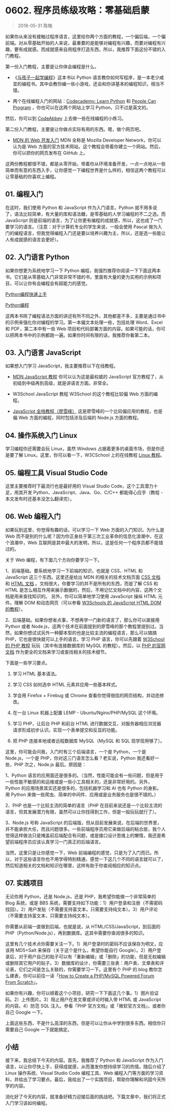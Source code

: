 # 0602. 程序员练级攻略：零基础启蒙
> 2018-05-31 陈皓

如果你从来没有接触过程序语言，这里给你两个方面的教程，一个偏后端，一个偏前端。对从零基础开始的人来说，最重要的是能够对编程有兴趣，而要对编程有兴趣，要有成就感。而成就感来自用程序打造东西，所以，我推荐下面这份不错的入门教程。

第一份入门教程，主要是让你体会编程是什么。

- 《[与孩子一起学编程](https://book.douban.com/subject/5338024/)》这本书以 Python 语言教你如何写程序，是一本老少咸宜的编程书。其中会教你编一些小游戏，还会和你讲基本的编程知识，相当不错。

- 两个在线编程入门的网站：[Codecademy: Learn Python](https://www.codecademy.com/catalog/subject/all) 和 [People Can Program](https://blackbird.school/) ，你也可以在这两个网站上学习 Python，只不过是英文的。

然后，你可以到 [CodeAbbey](http://www.codeabbey.com/index/task_list) 上去做一些在线编程的小练习。

第二份入门教程，主要是让你做点实际有用的东西。嗯，做个网页吧。

- [MDN 的 Web 开发入门](https://developer.mozilla.org/zh-CN/docs/Learn/Getting_started_with_the_web) MDN 全称是 Mozilla Developer Network，你可以认为是 Web 方面的官方技术网站。这个教程会带着你建立一个网站。然后，你可以把你的网页发布在 GitHub 上。

这两份教程都很不错，都是从零开始，带着你从环境准备开发，一点一点地从一些简单而有意的东西入手，让你感觉一下编程世界是什么样的，相信这两个教程可以让零基础的你喜欢上编程。

## 01. 编程入门

在这时，我们使用 Python 和 JavaScript 作为入门语言。Python 就不用多说了，语法比较简单，有大量的库和语法糖，是零基础的人学习编程的不二之选。而 JavaScript 则是前端的语言，为了让你更有编程的成就感，所以，这也成了一门要学习的语言。（注意：对于计算机专业的学生来说，一般会使用 Pascal 做为入门的编程语言，但我觉得编程入门还是要以培养兴趣为主，所以，还是选一些能让人有成就感的语言会更好）。

## 02. 入门语言 Python

如果你想更为系统地学习一下 Python 编程，我强烈推荐你阅读一下下面这两本书。它们是从零基础入门非常非常不错的书，里面有大量的更为实用的示例和项目，可以让你有会编程会有超能力的感觉。

[Python编程快速上手](https://book.douban.com/subject/26836700/)

[Python编程](https://book.douban.com/subject/26829016/)

这两本书除了编程语法方面的讲述有所不同之外，其他都差不多，主要是通过书中的示例来强化你对编程的学习。第一本偏文本处理一些，包括处理 Word、Excel 和 PDF，第二本中有一些 Web 项目和代码部署方面的内容。如果可能的话，你可以把两本书中的示例都跑一遍。如果你时间有限的话，我推荐你看第二本。

## 03. 入门语言 JavaScript

如果想入门学习 JavaScript，我主要推荐以下在线教程。

- [MDN JavaScript 教程](https://developer.mozilla.org/zh-CN/docs/Web/JavaScript) 你可以认为这是最权威的 JavaScript 官方教程了，从初级到中级再到高级，就是讲语言方面。非常全。

- W3School JavaScript 教程 W3School 的这个教程比较偏 Web 方面的编程。

- [JavaScript 全栈教程（廖雪峰）](https://www.liaoxuefeng.com/wiki/001434446689867b27157e896e74d51a89c25cc8b43bdb3000) 这是廖雪峰的一个比较偏应用的教程，也是偏 Web 方面的编程，同时包括涉及后端的 Node.js 方面的教程。

## 04. 操作系统入门 Linux

学习编程你还需要会玩 Linux，虽然 Windows 占据着更多的桌面市场，但是你还是要了解 Linux。这里，你可以看一下，W3CSchool 上的在线教程 [Linux 教程](https://www.w3cschool.cn/linux/)。

## 05. 编程工具 Visual Studio Code

这里主要推荐时下最流行也是最好用的 Visual Studio Code，这个工具潜力十足，用其开发 Python、JavaScript、Java、Go、C/C++ 都能得心应手（教程 - 本文发布时还基本没怎么翻译完）。

## 06. Web 编程入门

如果玩到这里，你觉得有趣的话，可以学习一下 Web 方面的入门知识。为什么是 Web 而不是别的什么呢？因为你正身处于第三次工业革命的信息化浪潮中，在这个浪潮中，Web 互联网是其中最大的发明，所以，这是任何一个程序员都不能错过的。

关于 Web 编程，有下面几个方向你要学习一下。

1、前端基础。要系统地学习一下前端的知识，也就是 CSS、HTML 和 JavaScript 这三个东西。这里还是给出 MDN 的相关的技术文档页面 [CSS 文档](https://developer.mozilla.org/zh-CN/docs/Web/CSS) 和 [HTML 文档](https://developer.mozilla.org/zh-CN/docs/Web/HTML) 。文档很大，你要学习的并不是所有的东西，而是了解 CSS 和 HTML 是怎么相互作用来展示数据的，然后，不用记忆文档中的内容，这两个文档是用来查找知识的。 另外，你可以简单地学习使用 JavaScript 操纵 HTML 元件。理解 DOM 和动态网页（可以参看 [W3Schools 的 JavaScript HTML DOM 的教程](https://www.w3schools.com/js/js_htmldom.asp)）。

2、后端基础。如果你想省点事，不想再学一门新的语言了，那么你可以直接用 Python 或者 Node.js，这两个技术在前面提到的廖雪峰的那个教程里提到过。当然，如果你想试试另外一种脚本型的也是比较主流的编程语言，那么可以搞搞 PHP，它也是很快就可以上手的语言。学习 PHP 语言，你可以先跟着 [W3School 的 PHP 教程](http://www.w3school.com.cn/php/index.asp) 玩玩（其中有连接数据库的 MySQL 的教程）。然后，以 [PHP 的官网文档](http://php.net/manual/zh/) 作为更全的文档来学习或查找相关的技术细节。

下面是一些学习要点。

1. 学习 HTML 基本语法。

2. 学习 CSS 如何选中 HTML 元素并应用一些基本样式。

3. 学会用 Firefox + Firebug 或 Chrome 查看你觉得很炫的网页结构，并动态修改。

4. 在一台 Linux 机器上配置 LEMP - Ubuntu/Nginx/PHP/MySQL 这个环境。

5. 学习 PHP，让后台 PHP 和前台 HTML 进行数据交互，对服务器相应浏览器请求形成初步认识。实现一个表单提交和反显的功能。

6. 把 PHP 连接本地或者远程数据库 MySQL（MySQL 和 SQL 现学现用够了）。

这里，你可能会问我，入门时有三个后端语言，一个是 Python，一个是 Node.js，一个是 PHP，你对这三门语言怎么看？老实说，Python 我还看好一些，PHP 次之，Node.js 最后。原因是：

1、Python 语言的应用面还是很多的。（当然，性能可能会有一些问题，但是用于一些性能不敏感的和运维或是一些小工具相关的，还是非常好用的。另外，Python 的应用场景其实还是很多的，包括机器学习和 AI 也有 Python 的身影。用 Python 来做一些爬虫、简单的中间件、应用或是业务服务也是很不错的。）

2、PHP 也是一个比较主流的简单的语言（PHP 在目前来说还是一个比较主流的语言，但其发展潜力有限，虽然可以让你找得到工作，但是一般玩玩就行了）。

3、Node.js 号称 JavaScript 的后端版，但从目前发展来说，在后端的世界里，并不能承担大任，而且问题很多。一些前端程序员用它来做后端的粘合层，我个人觉得这样做法只是掩盖前后端配合有问题，或是接口设计思维上的懒惰，我还是希望前端程序员应该认真学习一门真正的后端语言。

当然，这里只是让你感觉一下，Web 前端编程的感觉，只是为了入门而已。所以，对于这些语言你也不用学得特别精通，感觉一下这几个不同的语言就可以了，然后知道相关的文档和知识在哪里，这样有助于你查阅相应的知识点。

## 07. 实践项目

无论你用 Python，还是 Node.js，还是 PHP，我希望你能做一个非常简单的 Blog 系统，或是 BBS 系统，需要支持如下功能：1）用户登录和注册（不需密码找回）。2）用户发贴（不需要支持富文本，只需要支持纯文本）。3）用户评论（不需要支持富文本，只需要支持纯文本）。

你需要从前端一直做到后端，也就是说，从 HTML/CSS/JavaScript，到后面的 PHP（Python/Node.js），再到数据库。这其中需要你查阅很多的知识。

这里有几个技术点你需要关注一下。1）用户登录时的密码不应该保存为明文，应该用 MD5+Salt 来保存（关于这个是什么，希望你能自行 Google）。2）用户登录后，对于用户自己的贴子可以有「重新编辑」或「删除」的功能，但是无权编辑或删除其它用户的贴子。3）数据库的设计，你需要三张表：用户表、文章表和评论表，它们之间是怎么关联的，你需要学习一下。这里有个 PHP 的 blog 教你怎么建表，你可以前往一读「[How to Create a PHP/MySQL Powered Forum From Scratch](https://code.tutsplus.com/tutorials/how-to-create-a-phpmysql-powered-forum-from-scratch--net-10188)」。

如果你有兴趣，你可以顺着这个小项目，研究一下下面这几个事。1）图片验证码。2）上传图片。3）阻止用户在发文章或评论时输入带 HTML 或 JavaScript 的内容。4）防范 SQL 注入。参看「PHP 官方文档」或「微软官方文档」，或者你自己 Google 一下。

上面这些东西，不是什么高深的东西，但是可以让你从中学到很多东西。相信你只需要自己 Google 一下就能搞定。

## 小结

接下来，我总结下今天的内容。首先，我推荐了 Python 和 JavaScript 作为入门语言，以让你尽快上手，获得成就感，从而激发你想持续学习的热情。随后介绍了 Linux 操作系统、Visual Studio Code 编程工具、Web 编程入门等方面的学习资料，并给出了学习要点。最后，我给出了一个实践项目，帮助你理解和巩固今天所学的内容。

消化好了今天的内容，就准备好精力迎接后面的挑战吧。下篇文章中，我们将正式入门学习该如何编程。
